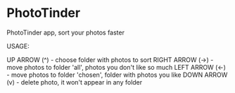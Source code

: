 # PhotoTinder
PhotoTinder app, sort your photos faster

USAGE: 

UP ARROW (^) - choose folder with photos to sort
RIGHT ARROW (->) - move photos to folder 'all', photos you don't like so much
LEFT ARROW (<-) - move photos to folder 'chosen', folder with photos you like
DOWN ARROW (v) - delete photo, it won't appear in any folder